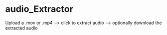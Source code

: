 # audio_Extractor
Upload a .mov or .mp4 --> click to extract audio --> optionally download the extracted audio
